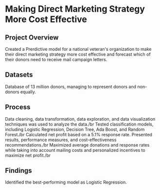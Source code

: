  # Making Direct Marketing Strategy More Cost Effective
## Project Overview
Created a  Prerdictive model for a national veteran's organization to make their direct marketing strategy more cost effective and forecast which of their donors need to receive mail campaign letters. 
## Datasets
Database of 13 million donors, managing to represent donors and non- donors equally. 

## Process
Data cleaning, data transformation, data exploration, and data visualization techniques was used to analyze the data./br
Tested classification models, including Logistic Regression, Decision Tree, Ada Boost, and Random Forest./br 
Calculated net profit based on a 5.1% response rate. Presented results, performance measures, and cost-effectiveness recommendations./br
Maximized average donations and response rates while taking into account mailing costs and personalized incentives to maximize net profit./br
## Findings
Identified the best-performing model as Logistic Regression.


